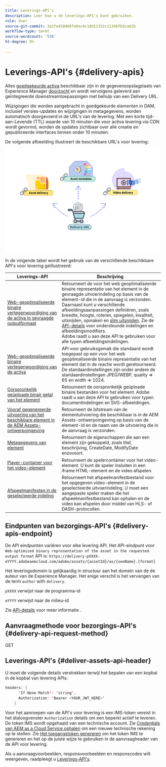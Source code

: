 ```yaml
---
title: Leverings-API's
description: Leer hoe u de leverings-API's kunt gebruiken.
role: User
source-git-commit: 3e2fe458460fe8ec4c1dd12152c1134bfb9ca62b
workflow-type: tm+mt
source-wordcount: '536'
ht-degree: 0%

---
```


# Leverings-API&#39;s {#delivery-apis}

Alles [goedgekeurde activa](approve-assets.md) beschikbaar zijn in de gegevensopslagplaats van Experience Manager [doorzocht](search-assets-api.md) en wordt vervolgens geleverd aan geïntegreerde downstreamtoepassingen met behulp van een Delivery URL.

Wijzigingen die worden aangebracht in goedgekeurde elementen in DAM, inclusief versies-updates en wijzigingen in metagegevens, worden automatisch doorgevoerd in de URL&#39;s van de levering. Met een korte tijd-aan-Levende (TTL) waarde van 10 minuten die voor activa levering via CDN wordt gevormd, worden de updates zichtbaar over alle creatie en gepubliceerde interfaces binnen onder 10 minuten.

De volgende afbeelding illustreert de beschikbare URL&#39;s voor levering:

![Leverings-API&#39;s](assets/delivery-url.png)

In de volgende tabel wordt het gebruik van de verschillende beschikbare API&#39;s voor levering geïllustreerd:

| Leverings-API | Beschrijving |
|---|---|
| [Web-geoptimaliseerde binaire vertegenwoordiging van de activa in gevraagde outputformaat](https://adobe-aem-assets-delivery-experimental.redoc.ly/#operation/getAssetSeoFormat) | Retourneert de voor het web geoptimaliseerde binaire representatie van het element in de gevraagde uitvoerindeling op basis van de element-id die in de aanvraag is verzonden. Daarnaast kunt u verschillende afbeeldingsaanpassingen definiëren, zoals breedte, hoogte, roteren, spiegelen, kwaliteit, uitsnijden, opmaken en [slim uitsnijden](/help/assets/dynamic-media/image-profiles.md). Zie de [API-details](https://adobe-aem-assets-delivery-experimental.redoc.ly/#operation/getAssetSeoFormat) voor ondersteunde indelingen en afbeeldingsmodifiers.<br>Adobe raadt u aan deze API te gebruiken voor alle typen afbeeldingsindelingen. |
| [Web-geoptimaliseerde binaire vertegenwoordiging van de activa](https://adobe-aem-assets-delivery-experimental.redoc.ly/#operation/getAsset) | API voor gebruiksgemak die standaard wordt toegepast op een voor het web geoptimaliseerde binaire representatie van het element dat in de reactie wordt geretourneerd. De standaardinstellingen zijn onder andere de standaardinstellingen JPEG/WEBP, quality => 65 en width => 1024. |
| [Oorspronkelijk geüploade binair getal van het element](https://adobe-aem-assets-delivery-experimental.redoc.ly/#operation/getAssetOriginal) | Retourneert de oorspronkelijk geüploade binaire bestanden voor het element. Adobe raadt u aan deze API te gebruiken voor typen documentindelingen en SVG-afbeeldingen. |
| [Vooraf gegenereerde uitvoering van het beschikbare element in de AEM Assets-ontwerpomgeving](https://adobe-aem-assets-delivery-experimental.redoc.ly/#operation/getAssetRendition) | Retourneert de bitstream van de elementuitvoering die beschikbaar is in de AEM Assets-ontwerpomgeving op basis van de element-id en de naam van de uitvoering die in de aanvraag is verzonden. |
| [Metagegevens van element](https://adobe-aem-assets-delivery-experimental.redoc.ly/#operation/getAssetMetadata) | Retourneert de eigenschappen die aan een element zijn gekoppeld, zoals titel, beschrijving, CreateDate, ModifyDate enzovoort. |
| [Player-container voor het video-element](https://adobe-aem-assets-delivery-experimental.redoc.ly/#operation/videoPlayerDelivery) | Retourneert de spelercontainer voor het video-element. U kunt de speler insluiten in een iframe HTML-element en de video afspelen. |
| [Afspeelmanifesten in de geselecteerde indeling](https://adobe-aem-assets-delivery-experimental.redoc.ly/#operation/videoManifestDelivery) | Retourneert het afspeelmanifestbestand voor het opgegeven video-element in de geselecteerde uitvoerindeling. U moet een aangepaste speler maken die het afspeelmanifestbestand kan ophalen en de video kan afspelen door middel van HLS- of DASH-protocollen. |

## Eindpunten van bezorgings-API&#39;s {#delivery-apis-endpoint}

De API eindpunten variëren voor elke levering API. Het API-eindpunt voor `Web-optimized binary representation of the asset in the requested output format` API is:
`https://delivery-pXXXX-eYYYY.adobeaemcloud.com/adobe/assets/{assetId}/as/{seoName}.{format}`

Het leveringsdomein is gelijkaardig in structuur aan het domein van de de auteur van de Experience Manager. Het enige verschil is het vervangen van de term `author` with `delivery`.

`pXXXX` verwijst naar de programma-id

`eYYYY` verwijst naar de milieu-id

Zie [API-details](https://adobe-aem-assets-delivery-experimental.redoc.ly/#tag/Assets) voor meer informatie .

## Aanvraagmethode voor bezorgings-API&#39;s {#delivery-api-request-method}

GET

## Leverings-API&#39;s {#deliver-assets-api-header}

U moet de volgende details verstrekken terwijl het bepalen van een kopbal in de kopbal van levering APIs:

```java
headers: {
      'If-None-Match': 'string',
      Authorization: 'Bearer <YOUR_JWT_HERE>'
    }
```

Voor het aanroepen van de API&#39;s voor levering is een IMS-token vereist in het dialoogvenster `Authorization` details om een beperkt actief te leveren. De token IMS wordt opgehaald van een technische account. Zie [Credentials van AEM as a Cloud Service ophalen](https://experienceleague.adobe.com/docs/experience-manager-cloud-service/content/implementing/developing/generating-access-tokens-for-server-side-apis.html?lang=en#fetch-the-aem-as-a-cloud-service-credentials) om een nieuwe technische rekening op te stellen. Zie [Het toegangstoken genereren](https://experienceleague.adobe.com/docs/experience-manager-cloud-service/content/implementing/developing/generating-access-tokens-for-server-side-apis.html?lang=en#generating-the-access-token) om het token IMS te genereren en het op de juiste wijze te gebruiken in de aanvraagheader van de API voor levering.

Als u aanvraagvoorbeelden, responsvoorbeelden en responscodes wilt weergeven, raadpleegt u [Leverings-API&#39;s](https://adobe-aem-assets-delivery-experimental.redoc.ly/#operation/getAssetSeoFormat).
